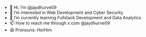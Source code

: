 - 👋 Hi, I’m @jaydhurve09
- 👀 I’m interested in Web Development and Cyber Security
- 🌱 I’m currently learning Fullstack Development and Data Analytics
- 📫 How to reach me through x.com @jaydhurve09
- 😄 Pronouns: He/Him

<!---
jaydhurve09/jaydhurve09 is a ✨ special ✨ repository because its `README.md` (this file) appears on your GitHub profile.
You can click the Preview link to take a look at your changes.
--->
